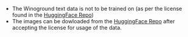 - The Winoground text data is not to be trained on (as per the license found in the [HuggingFace Repo](https://huggingface.co/datasets/facebook/winoground))
- The images can be dowloaded from the [HuggingFace Repo](https://huggingface.co/datasets/facebook/winoground) after accepting the license for usage of the data.